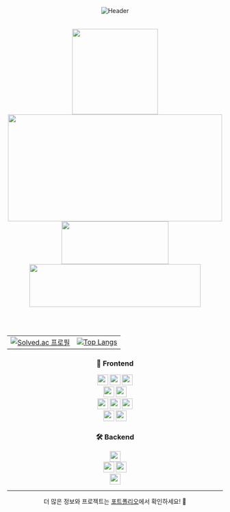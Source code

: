 <div align="center">
  <img src="https://capsule-render.vercel.app/api?type=Rounded&color=gradient&height=120&text=Jun's%20GitHub&fontSize=40&animation=twinkling&fontColor=FFFFFF" alt="Header" />
  <br><br><br>
  <div>
    <img src="https://render.gitanimals.org/lines/backbone94?pet-id=621710787967160673&contribution-view=false" width="200" height="200"/>
    <img src="https://render.gitanimals.org/lines/backbone94?pet-id=621710787967160674&contribution-view=false" width="500" height="250"/>
  </div>
  <div>
    <img src="https://render.gitanimals.org/lines/backbone94?pet-id=621710787967160672&contribution-view=false" width="250" height="100"/>
    <img src="https://render.gitanimals.org/lines/backbone94?pet-id=621710787967160676&contribution-view=false" width="400" height="100"/>
  </div>
  <br><br><br>
  
  <table>
    <tr>
      <td>
        <a href="https://solved.ac/backbone94">
          <img src="http://mazassumnida.wtf/api/v2/generate_badge?boj=backbone94" alt="Solved.ac 프로필" />
        </a>
      </td>
      <td>
        <a href="https://github-readme-stats.vercel.app/api/top-langs/?username=backbone94&layout=compact&theme=tokyonight">
          <img src="https://github-readme-stats.vercel.app/api/top-langs/?username=backbone94&layout=compact&theme=tokyonight" alt="Top Langs" />
        </a>
      </td>
    </tr>
  </table>

  ### 🎨 Frontend
  <img src="https://img.shields.io/badge/-HTML5-E34F26?logo=html5&logoColor=white&style=for-the-badge" height="25"/> 
  <img src="https://img.shields.io/badge/-CSS3-1572B6?logo=css3&logoColor=white&style=for-the-badge" height="25"/>
  <img src="https://img.shields.io/badge/-TailwindCSS-06B6D4?logo=tailwindcss&logoColor=white&style=for-the-badge" height="25"/><br/>
  <img src="https://img.shields.io/badge/-JavaScript-F7DF1E?logo=javascript&logoColor=black&style=for-the-badge" height="25"/> 
  <img src="https://img.shields.io/badge/-TypeScript-3178C6?logo=typescript&logoColor=white&style=for-the-badge" height="25"/><br/>
  <img src="https://img.shields.io/badge/-React-61DAFB?logo=react&logoColor=white&style=for-the-badge" height="25"/>
  <img src="https://img.shields.io/badge/-React%20Query-FF4154?logo=reactquery&logoColor=white&style=for-the-badge" height="25"/>
  <img src="https://img.shields.io/badge/-Redux-764ABC?logo=redux&logoColor=white&style=for-the-badge" height="25"/><br/>
  <img src="https://img.shields.io/badge/-Angular-DD0031?logo=angular&logoColor=white&style=for-the-badge" height="25"/>
  <img src="https://img.shields.io/badge/-Next.js-white?logo=next.js&logoColor=black&style=for-the-badge" height="25"/>
  
  ### 🛠️ Backend
  <img src="https://img.shields.io/badge/-Node.js-339933?logo=node.js&logoColor=white&style=for-the-badge" height="25"/><br/>
  <img src="https://img.shields.io/badge/-Java-007396?logo=java&logoColor=white&style=for-the-badge" height="25"/> 
  <img src="https://img.shields.io/badge/-Spring%20Boot-6DB33F?logo=spring-boot&logoColor=white&style=for-the-badge" height="25"/><br/>
  <img src="https://img.shields.io/badge/-MySQL-4479A1?logo=mysql&logoColor=white&style=for-the-badge" height="25"/>

  ---

  더 많은 정보와 프로젝트는 [포트폴리오](https://next-portfolio-orcin-nu.vercel.app/)에서 확인하세요! 👋

</div>
